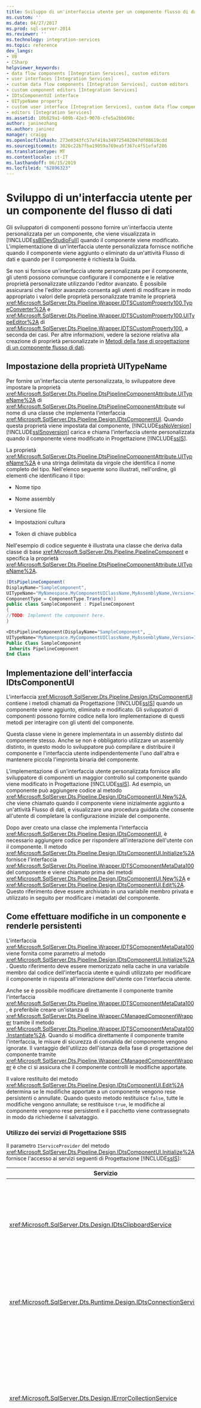 ```yaml
---
title: Sviluppo di un'interfaccia utente per un componente flusso di dati | Microsoft Docs
ms.custom: ''
ms.date: 04/27/2017
ms.prod: sql-server-2014
ms.reviewer: ''
ms.technology: integration-services
ms.topic: reference
dev_langs:
- VB
- CSharp
helpviewer_keywords:
- data flow components [Integration Services], custom editors
- user interfaces [Integration Services]
- custom data flow components [Integration Services], custom editors
- custom component editors [Integration Services]
- IDtsComponentUI interface
- UITypeName property
- custom user interface [Integration Services], custom data flow component
- editors [Integration Services]
ms.assetid: 10b829a1-609b-42e3-9070-cfe5a2bb698c
author: janinezhang
ms.author: janinez
manager: craigg
ms.openlocfilehash: 273e0343fc57af419a349725482047df08619cdd
ms.sourcegitcommit: 3026c22b7fba19059a769ea5f367c4f51efaf286
ms.translationtype: MT
ms.contentlocale: it-IT
ms.lasthandoff: 06/15/2019
ms.locfileid: "62896323"
---
```

# <a name="developing-a-user-interface-for-a-data-flow-component"></a>Sviluppo di un'interfaccia utente per un componente del flusso di dati
  Gli sviluppatori di componenti possono fornire un'interfaccia utente personalizzata per un componente, che viene visualizzata in [!INCLUDE[ssBIDevStudioFull](../../../includes/ssbidevstudiofull-md.md)] quando il componente viene modificato. L'implementazione di un'interfaccia utente personalizzata fornisce notifiche quando il componente viene aggiunto o eliminato da un'attività Flusso di dati e quando per il componente è richiesta la Guida.  
  
 Se non si fornisce un'interfaccia utente personalizzata per il componente, gli utenti possono comunque configurare il componente e le relative proprietà personalizzate utilizzando l'editor avanzato. È possibile assicurarsi che l'editor avanzato consenta agli utenti di modificare in modo appropriato i valori delle proprietà personalizzate tramite le proprietà <xref:Microsoft.SqlServer.Dts.Pipeline.Wrapper.IDTSCustomProperty100.TypeConverter%2A> e <xref:Microsoft.SqlServer.Dts.Pipeline.Wrapper.IDTSCustomProperty100.UITypeEditor%2A> di <xref:Microsoft.SqlServer.Dts.Pipeline.Wrapper.IDTSCustomProperty100>, a seconda dei casi. Per altre informazioni, vedere la sezione relativa alla creazione di proprietà personalizzate in [Metodi della fase di progettazione di un componente flusso di dati](design-time-methods-of-a-data-flow-component.md).  
  
## <a name="setting-the-uitypename-property"></a>Impostazione della proprietà UITypeName  
 Per fornire un'interfaccia utente personalizzata, lo sviluppatore deve impostare la proprietà <xref:Microsoft.SqlServer.Dts.Pipeline.DtsPipelineComponentAttribute.UITypeName%2A> di <xref:Microsoft.SqlServer.Dts.Pipeline.DtsPipelineComponentAttribute> sul nome di una classe che implementa l'interfaccia <xref:Microsoft.SqlServer.Dts.Pipeline.Design.IDtsComponentUI>. Quando questa proprietà viene impostata dal componente, [!INCLUDE[ssNoVersion](../../../includes/ssnoversion-md.md)] [!INCLUDE[ssISnoversion](../../../includes/ssisnoversion-md.md)] carica e chiama l'interfaccia utente personalizzata quando il componente viene modificato in Progettazione [!INCLUDE[ssIS](../../../includes/ssis-md.md)].  
  
 La proprietà <xref:Microsoft.SqlServer.Dts.Pipeline.DtsPipelineComponentAttribute.UITypeName%2A> è una stringa delimitata da virgole che identifica il nome completo del tipo. Nell'elenco seguente sono illustrati, nell'ordine, gli elementi che identificano il tipo:  
  
-   Nome tipo  
  
-   Nome assembly  
  
-   Versione file  
  
-   Impostazioni cultura  
  
-   Token di chiave pubblica  
  
 Nell'esempio di codice seguente è illustrata una classe che deriva dalla classe di base <xref:Microsoft.SqlServer.Dts.Pipeline.PipelineComponent> e specifica la proprietà <xref:Microsoft.SqlServer.Dts.Pipeline.DtsPipelineComponentAttribute.UITypeName%2A>.  
  
```csharp  
[DtsPipelineComponent(  
DisplayName="SampleComponent",  
UITypeName="MyNamespace.MyComponentUIClassName,MyAssemblyName,Version=1.0.0.0,Culture=neutral,PublicKeyToken=abcd...",  
ComponentType = ComponentType.Transform)]  
public class SampleComponent : PipelineComponent  
{  
//TODO: Implement the component here.  
}  
```  
  
```vb  
<DtsPipelineComponent(DisplayName="SampleComponent", _  
UITypeName="MyNamespace.MyComponentUIClassName,MyAssemblyName,Version=1.0.0.0,Culture=neutral,PublicKeyToken=abcd...", ComponentType=ComponentType.Transform)> _   
Public Class SampleComponent   
 Inherits PipelineComponent   
End Class  
```  
  
## <a name="implementing-the-idtscomponentui-interface"></a>Implementazione dell'interfaccia IDtsComponentUI  
 L'interfaccia <xref:Microsoft.SqlServer.Dts.Pipeline.Design.IDtsComponentUI> contiene i metodi chiamati da Progettazione [!INCLUDE[ssIS](../../../includes/ssis-md.md)] quando un componente viene aggiunto, eliminato e modificato. Gli sviluppatori di componenti possono fornire codice nella loro implementazione di questi metodi per interagire con gli utenti del componente.  
  
 Questa classe viene in genere implementata in un assembly distinto dal componente stesso. Anche se non è obbligatorio utilizzare un assembly distinto, in questo modo lo sviluppatore può compilare e distribuire il componente e l'interfaccia utente indipendentemente l'uno dall'altra e mantenere piccola l'impronta binaria del componente.  
  
 L'implementazione di un'interfaccia utente personalizzata fornisce allo sviluppatore di componenti un maggior controllo sul componente quando viene modificato in Progettazione [!INCLUDE[ssIS](../../../includes/ssis-md.md)]. Ad esempio, un componente può aggiungere codice al metodo <xref:Microsoft.SqlServer.Dts.Pipeline.Design.IDtsComponentUI.New%2A>, che viene chiamato quando il componente viene inizialmente aggiunto a un'attività Flusso di dati, e visualizzare una procedura guidata che consente all'utente di completare la configurazione iniziale del componente.  
  
 Dopo aver creato una classe che implementa l'interfaccia <xref:Microsoft.SqlServer.Dts.Pipeline.Design.IDtsComponentUI>, è necessario aggiungere codice per rispondere all'interazione dell'utente con il componente. Il metodo <xref:Microsoft.SqlServer.Dts.Pipeline.Design.IDtsComponentUI.Initialize%2A> fornisce l'interfaccia <xref:Microsoft.SqlServer.Dts.Pipeline.Wrapper.IDTSComponentMetaData100> del componente e viene chiamato prima dei metodi <xref:Microsoft.SqlServer.Dts.Pipeline.Design.IDtsComponentUI.New%2A> e <xref:Microsoft.SqlServer.Dts.Pipeline.Design.IDtsComponentUI.Edit%2A>. Questo riferimento deve essere archiviato in una variabile membro privata e utilizzato in seguito per modificare i metadati del componente.  
  
## <a name="modifying-a-component-and-persisting-changes"></a>Come effettuare modifiche in un componente e renderle persistenti  
 L'interfaccia <xref:Microsoft.SqlServer.Dts.Pipeline.Wrapper.IDTSComponentMetaData100> viene fornita come parametro al metodo <xref:Microsoft.SqlServer.Dts.Pipeline.Design.IDtsComponentUI.Initialize%2A>. Questo riferimento deve essere memorizzato nella cache in una variabile membro dal codice dell'interfaccia utente e quindi utilizzato per modificare il componente in risposta all'interazione dell'utente con l'interfaccia utente.  
  
 Anche se è possibile modificare direttamente il componente tramite l'interfaccia <xref:Microsoft.SqlServer.Dts.Pipeline.Wrapper.IDTSComponentMetaData100>, è preferibile creare un'istanza di <xref:Microsoft.SqlServer.Dts.Pipeline.Wrapper.CManagedComponentWrapper> tramite il metodo <xref:Microsoft.SqlServer.Dts.Pipeline.Wrapper.IDTSComponentMetaData100.Instantiate%2A>. Quando si modifica direttamente il componente tramite l'interfaccia, le misure di sicurezza di convalida del componente vengono ignorate. Il vantaggio dell'utilizzo dell'istanza della fase di progettazione del componente tramite <xref:Microsoft.SqlServer.Dts.Pipeline.Wrapper.CManagedComponentWrapper> è che ci si assicura che il componente controlli le modifiche apportate.  
  
 Il valore restituito del metodo <xref:Microsoft.SqlServer.Dts.Pipeline.Design.IDtsComponentUI.Edit%2A> determina se le modifiche apportate a un componente vengono rese persistenti o annullate. Quando questo metodo restituisce `false`, tutte le modifiche vengono annullate; se restituisce `true`, le modifiche al componente vengono rese persistenti e il pacchetto viene contrassegnato in modo da richiederne il salvataggio.  
  
### <a name="using-the-services-of-the-ssis-designer"></a>Utilizzo dei servizi di Progettazione SSIS  
 Il parametro `IServiceProvider` del metodo <xref:Microsoft.SqlServer.Dts.Pipeline.Design.IDtsComponentUI.Initialize%2A> fornisce l'accesso ai servizi seguenti di Progettazione [!INCLUDE[ssIS](../../../includes/ssis-md.md)]:  
  
|Servizio|Descrizione|  
|-------------|-----------------|  
|<xref:Microsoft.SqlServer.Dts.Design.IDtsClipboardService>|Viene utilizzato per determinare se il componente è stato generato come parte di un'operazione Copia/Incolla o Taglia/Incolla.|  
|<xref:Microsoft.SqlServer.Dts.Runtime.Design.IDtsConnectionService>|Viene utilizzato per accedere alle connessioni esistenti o per creare nuove connessioni nel pacchetto.|  
|<xref:Microsoft.SqlServer.Dts.Design.IErrorCollectionService>|Viene utilizzato per acquisire eventi dai componenti del flusso di dati quando è necessario acquisire tutti gli errori e gli avvisi generati dal componente anziché ricevere solo quelli più recenti.|  
|<xref:Microsoft.SqlServer.Dts.Runtime.Design.IDtsVariableService>|Viene utilizzato per accedere alle variabili esistenti o per creare nuove variabili nel pacchetto.|  
|<xref:Microsoft.SqlServer.Dts.Design.IDtsPipelineEnvironmentService>|Viene utilizzato dai componenti del flusso di dati per accedere all'attività Flusso di dati padre e ad altri componenti del flusso di dati. Questa caratteristica può essere utilizzata per sviluppare un componente come la Creazione guidata dimensioni a modifica lenta, che crea e connette componenti del flusso di dati aggiuntivi se necessario.|  
  
 Questi servizi offrono agli sviluppatori di componenti la possibilità di accedere e creare oggetti nel pacchetto in cui viene caricato il componente.  
  
## <a name="sample"></a>Esempio  
 Nell'esempio di codice seguente è illustrata l'integrazione di una classe di interfaccia utente personalizzata che implementa l'interfaccia <xref:Microsoft.SqlServer.Dts.Pipeline.Design.IDtsComponentUI> e un Windows Form che funge da editor per un componente.  
  
### <a name="custom-user-interface-class"></a>Classe dell'interfaccia utente personalizzata  
 Nell'esempio di codice seguente è illustrata la classe che implementa l'interfaccia <xref:Microsoft.SqlServer.Dts.Pipeline.Design.IDtsComponentUI>. Il metodo <xref:Microsoft.SqlServer.Dts.Pipeline.Design.IDtsComponentUI.Edit%2A> crea l'editor del componente, quindi visualizza il form. Il valore restituito del form determina se le modifiche apportate al componente sono persistenti.  
  
```csharp  
using System;  
using System.Windows.Forms;  
using Microsoft.SqlServer.Dts.Runtime;  
using Microsoft.SqlServer.Dts.Pipeline.Design;  
using Microsoft.SqlServer.Dts.Pipeline.Wrapper;  
  
namespace Microsoft.Samples.SqlServer.Dts  
{  
    public class SampleComponentUI : IDtsComponentUI  
    {  
        IDTSComponentMetaData100 md;  
        IServiceProvider sp;  
  
        public void Help(System.Windows.Forms.IWin32Window parentWindow)  
        {  
        }  
        public void New(System.Windows.Forms.IWin32Window parentWindow)  
        {  
        }  
        public void Delete(System.Windows.Forms.IWin32Window parentWindow)  
        {  
        }  
        public bool Edit(System.Windows.Forms.IWin32Window parentWindow, Variables vars, Connections cons)  
        {  
            // Create and display the form for the user interface.  
            SampleComponentUIForm componentEditor = new SampleComponentUIForm(cons, vars, md);  
  
            DialogResult result  = componentEditor.ShowDialog(parentWindow);  
  
            if (result == DialogResult.OK)  
                return true;  
  
            return false;  
        }  
        public void Initialize(IDTSComponentMetaData100 dtsComponentMetadata, IServiceProvider serviceProvider)  
        {  
            // Store the component metadata.  
            this.md = dtsComponentMetadata;  
        }  
    }  
}  
```  
  
```vb  
Imports System   
Imports System.Windows.Forms   
Imports Microsoft.SqlServer.Dts.Runtime   
Imports Microsoft.SqlServer.Dts.Pipeline.Design   
Imports Microsoft.SqlServer.Dts.Pipeline.Wrapper   
  
Namespace Microsoft.Samples.SqlServer.Dts   
  
 Public Class SampleComponentUI   
 Implements IDtsComponentUI   
   Private md As IDTSComponentMetaData100   
   Private sp As IServiceProvider   
  
   Public Sub Help(ByVal parentWindow As System.Windows.Forms.IWin32Window)   
   End Sub   
  
   Public Sub New(ByVal parentWindow As System.Windows.Forms.IWin32Window)   
   End Sub   
  
   Public Sub Delete(ByVal parentWindow As System.Windows.Forms.IWin32Window)   
   End Sub   
  
   Public Function Edit(ByVal parentWindow As System.Windows.Forms.IWin32Window, ByVal vars As Variables, ByVal cons As Connections) As Boolean   
     ' Create and display the form for the user interface.  
     Dim componentEditor As SampleComponentUIForm = New SampleComponentUIForm(cons, vars, md)   
     Dim result As DialogResult = componentEditor.ShowDialog(parentWindow)   
     If result = DialogResult.OK Then   
       Return True   
     End If   
     Return False   
   End Function   
  
   Public Sub Initialize(ByVal dtsComponentMetadata As IDTSComponentMetaData100, ByVal serviceProvider As IServiceProvider)   
     Me.md = dtsComponentMetadata   
   End Sub   
 End Class   
  
End Namespace  
```  
  
### <a name="custom-editor"></a>Editor personalizzato  
 Nel codice seguente è illustrata l'implementazione del Windows Form visualizzato durante la chiamata al metodo <xref:Microsoft.SqlServer.Dts.Pipeline.Design.IDtsComponentUI.Edit%2A>.  
  
```csharp  
using System;  
using System.Drawing;  
using System.Collections;  
using System.ComponentModel;  
using System.Windows.Forms;  
using System.Data;  
  
using Microsoft.SqlServer.Dts.Pipeline.Wrapper;  
using Microsoft.SqlServer.Dts.Runtime;  
  
namespace Microsoft.Samples.SqlServer.Dts  
{  
    public partial class SampleComponentUIForm : System.Windows.Forms.Form  
    {  
        private Connections connections;  
        private Variables variables;  
        private IDTSComponentMetaData100 metaData;  
        private CManagedComponentWrapper designTimeInstance;  
        private System.ComponentModel.IContainer components = null;  
  
        public SampleComponentUIForm( Connections cons, Variables vars, IDTSComponentMetaData100 md)  
        {  
            variables = vars;  
            connections = cons;  
            metaData = md;  
        }  
  
        private void btnOk_Click(object sender, System.EventArgs e)  
        {  
            if (designTimeInstance == null)  
                designTimeInstance = metaData.Instantiate();  
  
            designTimeInstance.SetComponentProperty( "CustomProperty", txtCustomPropertyValue.Text);  
  
            this.Close();  
        }  
  
        private void btnCancel_Click(object sender, System.EventArgs e)  
        {  
            this.Close();  
        }  
    }  
}  
```  
  
```vb  
Imports System   
Imports System.Drawing   
Imports System.Collections   
Imports System.ComponentModel   
Imports System.Windows.Forms   
Imports System.Data   
Imports Microsoft.SqlServer.Dts.Pipeline.Wrapper   
Imports Microsoft.SqlServer.Dts.Runtime   
  
Namespace Microsoft.Samples.SqlServer.Dts   
  
 Public Partial Class SampleComponentUIForm   
  Inherits System.Windows.Forms.Form   
   Private connections As Connections   
   Private variables As Variables   
   Private metaData As IDTSComponentMetaData100   
   Private designTimeInstance As CManagedComponentWrapper   
   Private components As System.ComponentModel.IContainer = Nothing   
  
   Public Sub New(ByVal cons As Connections, ByVal vars As Variables, ByVal md As IDTSComponentMetaData100)   
     variables = vars   
     connections = cons   
     metaData = md   
   End Sub   
  
   Private Sub btnOk_Click(ByVal sender As Object, ByVal e As System.EventArgs)   
     If designTimeInstance Is Nothing Then   
       designTimeInstance = metaData.Instantiate   
     End If   
     designTimeInstance.SetComponentProperty("CustomProperty", txtCustomPropertyValue.Text)   
     Me.Close   
   End Sub   
  
   Private Sub btnCancel_Click(ByVal sender As Object, ByVal e As System.EventArgs)   
     Me.Close   
   End Sub   
 End Class   
  
End Namespace  
```  
  
![Icona di Integration Services (piccola)](../../media/dts-16.gif "icona di Integration Services (piccola)")**rimangono fino a Date con Integration Services**<br /> Per i download, gli articoli, gli esempi e i video Microsoft più recenti, oltre alle soluzioni selezionate dalla community, visitare la pagina [!INCLUDE[ssISnoversion](../../../includes/ssisnoversion-md.md)] sul sito MSDN:<br /><br /> [Visita la pagina di Integration Services su MSDN](https://go.microsoft.com/fwlink/?LinkId=136655)<br /><br /> Per ricevere una notifica automatica su questi aggiornamenti, sottoscrivere i feed RSS disponibili nella pagina.  
  
## <a name="see-also"></a>Vedere anche  
 [Creazione di un componente flusso di dati personalizzato](creating-a-custom-data-flow-component.md)  
  
  
